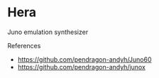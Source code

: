 # Hera

Juno emulation synthesizer

References
- https://github.com/pendragon-andyh/Juno60
- https://github.com/pendragon-andyh/junox
